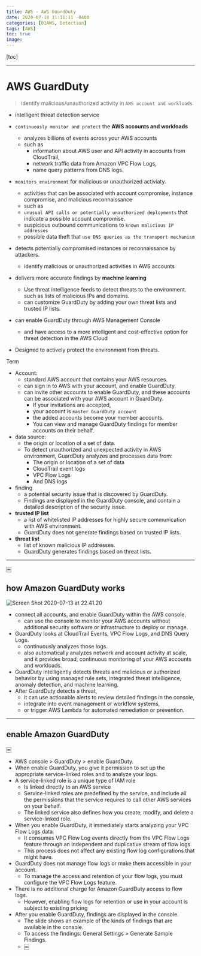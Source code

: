 ```yaml
---
title: AWS - AWS GuardDuty
date: 2020-07-18 11:11:11 -0400
categories: [01AWS, Detection]
tags: [AWS]
toc: true
image:
---
```


[toc]

---


# AWS GuardDuty

> identify malicious/unauthorized activity in `AWS account and workloads`


- intelligent threat detection service
- `continuously monitor and protect` the **AWS accounts and workloads**
  - analyzes billions of events across your AWS accounts
  - such as
    - information about AWS user and API activity in accounts from CloudTrail,
    - network traffic data from Amazon VPC Flow Logs,
    - name query patterns from DNS logs.
- `monitors environment` for malicious or unauthorized activiaty.
  - activities that can be associated with account compromise, instance compromise, and malicious reconnaissance
  - such as
  - `unusual API calls or potentially unauthorized deployments` that indicate a possible account compromise.
  - suspicious outbound communications to `known malicious IP addresses`
  - possible data theft that `use DNS queries as the transport mechanism`

- detects potentially compromised instances or reconnaissance by attackers.
  - identify malicious or unauthorized activities in AWS accounts


- delivers more accurate findings by **machine learning**
  - Use threat intelligence feeds to detect threats to the environment. such as lists of malicious IPs and domains.
  - can customize GuardDuty by adding your own threat lists and trusted IP lists.
- can enable GuardDuty through AWS Management Console
  - and have access to a more intelligent and cost-effective option for threat detection in the AWS Cloud
- Designed to actively protect the environment from threats.


Term
- Account:
  - standard AWS account that contains your AWS resources.
  - can sign in to AWS with your account, and enable GuardDuty.
  - can invite other accounts to enable GuardDuty, and these accounts can be associated with your AWS account in GuardDuty.
    - If your invitations are accepted,
    - your account is `master GuardDuty account`
    - the added accounts become your member accounts.
    - You can view and manage GuardDuty findings for member accounts on their behalf.
- data source:
  - the origin or location of a set of data.
  - To detect unauthorized and unexpected activity in AWS environment, GuardDuty analyzes and processes data from:
    - The origin or location of a set of data
    - CloudTrail event logs
    - VPC Flow Logs
    - And DNS logs
- finding
    - a potential security issue that is discovered by GuardDuty.
    - Findings are displayed in the GuardDuty console, and contain a detailed description of the security issue.
- **trusted IP list**
  - a list of whitelisted IP addresses for highly secure communication with AWS environment.
  - GuardDuty does not generate findings based on trusted IP lists.
- **threat list**
  - list of known malicious IP addresses.
  - GuardDuty generates findings based on threat lists.


---
￼
## how Amazon GuardDuty works


![Screen Shot 2020-07-13 at 22.41.20](https://i.imgur.com/FE4RHAQ.png)

- connect all accounts, and enable GuardDuty within the AWS console.
  - can use the console to monitor your AWS accounts without additional security software or infrastructure to deploy or manage.
- GuardDuty looks at CloudTrail Events, VPC Flow Logs, and DNS Query Logs.
  - continuously analyzes those logs.
  - also automatically analyzes network and account activity at scale, and it provides broad, continuous monitoring of your AWS accounts and workloads.
- GuardDuty intelligently detects threats and malicious or authorized behavior by using managed rule sets, integrated threat intelligence, anomaly detection, and machine learning.
- After GuardDuty detects a threat,
  - it can use actionable alerts to review detailed findings in the console,
  - integrate into event management or workflow systems,
  - or trigger AWS Lambda for automated remediation or prevention.

---


## enable Amazon GuardDuty
￼
- AWS console > GuardDuty > enable GuardDuty.
- When enable GuardDuty, you give it permission to set up the appropriate service-linked roles and to analyze your logs.
- A service-linked role is a unique type of IAM role
  - Is linked directly to an AWS service
  - Service-linked roles are predefined by the service, and include all the permissions that the service requires to call other AWS services on your behalf.
  - The linked service also defines how you create, modify, and delete a service-linked role.
- When you enable GuardDuty, it immediately starts analyzing your VPC Flow Logs data.
  - It consumes VPC Flow Log events directly from the VPC Flow Logs feature through an independent and duplicative stream of flow logs.
  - This process does not affect any existing flow log configurations that might have.
- GuardDuty does not manage flow logs or make them accessible in your account.
  - To manage the access and retention of your flow logs, you must configure the VPC Flow Logs feature.
- There is no additional charge for Amazon GuardDuty access to flow logs.
  - However, enabling flow logs for retention or use in your account is subject to existing pricing
- After you enable GuardDuty, findings are displayed in the console.
  - The slide shows an example of the kinds of findings that are available in the console.
  - To access the findings: General Settings > Generate Sample Findings.
  - ￼
